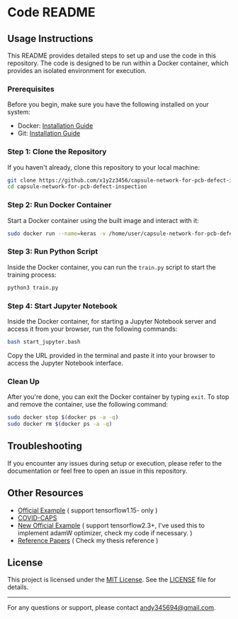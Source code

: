 # Code README

## Usage Instructions

This README provides detailed steps to set up and use the code in this repository. The code is designed to be run within a Docker container, which provides an isolated environment for execution.

### Prerequisites

Before you begin, make sure you have the following installed on your system:

- Docker: [Installation Guide](https://docs.docker.com/get-docker/)
- Git: [Installation Guide](https://git-scm.com/book/en/v2/Getting-Started-Installing-Git)

### Step 1: Clone the Repository

If you haven't already, clone this repository to your local machine:

```bash
git clone https://github.com/x1y2z3456/capsule-network-for-pcb-defect-inspection.git
cd capsule-network-for-pcb-defect-inspection
```

### Step 2: Run Docker Container

Start a Docker container using the built image and interact with it:

```bash
sudo docker run --name=keras -v /home/user/capsule-network-for-pcb-defect-inspection/:/tmp --network=host -it 105552010/keras:v2.4.0 /bin/bash
```

### Step 3: Run Python Script

Inside the Docker container, you can run the `train.py` script to start the training process:

```bash
python3 train.py
```

### Step 4: Start Jupyter Notebook

Inside the Docker container, for starting a Jupyter Notebook server and access it from your browser, run the following commands:

```bash
bash start_jupyter.bash
```

Copy the URL provided in the terminal and paste it into your browser to access the Jupyter Notebook interface.

### Clean Up

After you're done, you can exit the Docker container by typing `exit`. To stop and remove the container, use the following command:

```bash
sudo docker stop $(docker ps -a -q)
sudo docker rm $(docker ps -a -q)
```

## Troubleshooting

If you encounter any issues during setup or execution, please refer to the documentation or feel free to open an issue in this repository.

## Other Resources
- [Official Example](https://keras.io/zh/examples/cifar10_cnn_capsule/) ( support tensorflow1.15- only )
- [COVID-CAPS](https://github.com/ShahinSHH/COVID-CAPS)
- [New Official Example](https://github.com/keras-team/keras/pull/13620/files/940b724e9befa9389645bf8e6c353646c7fa2974) ( support tensorflow2.3+, I've used this to implement adamW optimizer, check my code if necessary. )
- [Reference Papers](https://hdl.handle.net/11296/45rdc4) ( Check my thesis reference )

## License

This project is licensed under the [MIT License](./LICENSE). See the [LICENSE](./LICENSE) file for details.

---

For any questions or support, please contact [andy345694@gmail.com](mailto:andy345694@gmail.com).
